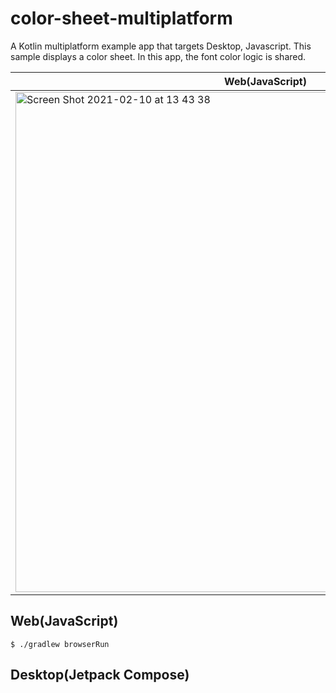 # color-sheet-multiplatform
A Kotlin multiplatform example app that targets Desktop, Javascript. This sample displays a color sheet. In this app, the font color logic is shared.

|Web(JavaScript)|Desktop(Jetpack Compose)|
|--|--|
|<img width="800" alt="Screen Shot 2021-02-10 at 13 43 38" src="https://user-images.githubusercontent.com/744059/107468716-db6f0d80-6bab-11eb-9660-7a8025bb46ad.png">|<img width="500" alt="Screen Shot 2021-02-10 at 13 47 11" src="https://user-images.githubusercontent.com/744059/107468712-d90cb380-6bab-11eb-9806-31bd1566a9d2.png">|

## Web(JavaScript)
```
$ ./gradlew browserRun
```


## Desktop(Jetpack Compose)
```

```
